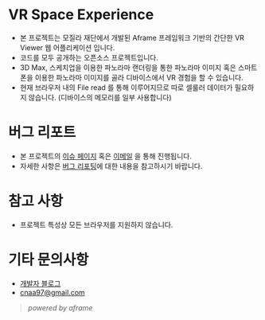 # VR Space Experience
- 본 프로젝트는 모질라 재단에서 개발된 Aframe 프레임워크 기반의 간단한 VR Viewer 웹 어플리케이션 입니다.
- 코드를 모두 공개하는 오픈소스 프로젝트입니다.
- 3D Max, 스케치업을 이용한 파노라마 랜더링을 통한 파노라마 이미지 혹은 스마트폰을 이용한 파노라마 이미지를 골라 디바이스에서 VR 경험을 할 수 있습니다.
- 현재 브라우저 내의 File read 를 통해 이루어지므로 따로 셀룰러 데이터가 필요하지 않습니다. (디바이스의 메모리를 일부 사용합니다)


# 버그 리포트
- 본 프로젝트의 [이슈 페이지](https://github.com/cnaa97/vrv/issues) 혹은 [이메일](cnaa97@gmail.com) 을 통해 진행됩니다.
- 자세한 사항은 [버그 리포팅](https://github.com/cnaa97/vrv/issues/1)에 대한 내용을 참고하시기 바랍니다.


# 참고 사항
- 프로젝트 특성상 모든 브라우저를 지원하지 않습니다.


# 기타 문의사항
- [개발자 블로그](http://cnaa97.github.io/)
- cnaa97@gmail.com

> _powered by aframe_